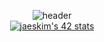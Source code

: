 

<div align="center">
  

  ![header](https://capsule-render.vercel.app/api?type=slice&color=_#0CEDB5&height=300&section=header&text=Andrew%20The%20Teacher&fontSize=90)
  </br>
  [![jaeskim's 42 stats](https://badge42.herokuapp.com/api/stats/pbolton)](https://github.com/AndrewTheTeacher/badge42)

</div>
